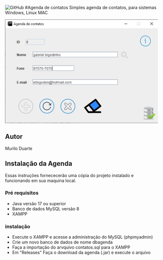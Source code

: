 ![GitHub](https://img.shields.io/github/license/MuriloDuarte97/Agenda?style=plastic)
#Agenda de contatos
Simples agenda de contatos, para sistemas Windows, Linux MAC

![Print da tela](https://github.com/MuriloDuarte97/Agenda/blob/main/img/Sem%20t%C3%ADtulo.png)
## Autor
Murilo Duarte

## Instalação da Agenda
Essas instruções fornececerão uma cópia do projeto instalado e funcionando em sua maquina local.

### Pré requisitos

* Java versão 17 ou superior
* Banco de dados MySQL versão 8
* XAMPP

### instalação

* Execute o XAMPP e acesse a administração do MySQL (phpmyadmin)
* Crie um novo banco de dados de nome dbagenda
* Faça a importação do arvquivo contatos.sql para o XAMPP
* Em "Releases" Faça o download da agenda (.jar) e execute o arquivo
